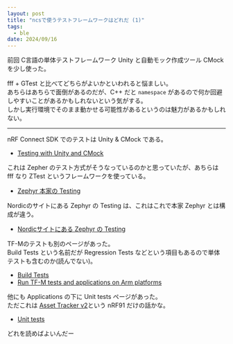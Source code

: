 ```yaml
---
layout: post
title: "ncsで使うテストフレームワークはどれだ (1)"
tags:
  - ble
date: 2024/09/16
---
```


前回 C言語の単体テストフレームワーク Unity と自動モック作成ツール CMock を少し使った。

fff + GTest と比べてどちらがよいかといわれると悩ましい。  
あちらはあちらで面倒があるのだが、C++ だと `namespace` があるので何か回避しやすいことがあるかもしれないという気がする。  
しかし実行環境でそのまま動かせる可能性があるというのは魅力があるかもしれない。

----

nRF Connect SDK でのテストは Unity & CMock である。

* [Testing with Unity and CMock](https://docs.nordicsemi.com/bundle/ncs-2.6.1/page/nrf/test_and_optimize/testing_unity_cmock.html)

これは Zepher のテスト方式がそうなっているのかと思っていたが、あちらは fff なり ZTest というフレームワークを使っている。

* [Zephyr 本家の Testing](https://docs.zephyrproject.org/apidoc/latest/group__testing.html)

Nordicのサイトにある Zephyr の Testing は、これはこれで本家 Zephyr とは構成が違う。

* [Nordicサイトにある Zephyr の Testing](https://docs.nordicsemi.com/bundle/ncs-2.6.1/page/zephyr/develop/test/index.html)

TF-Mのテストも別のページがあった。  
Build Tests という名前だが Regression Tests などという項目もあるので単体テストも含むのか(読んでない)。

* [Build Tests](https://docs.nordicsemi.com/bundle/ncs-2.6.1/page/tfm/building/tests_build_instruction.html)
* [Run TF-M tests and applications on Arm platforms](https://docs.nordicsemi.com/bundle/ncs-2.6.1/page/tfm/building/run_tfm_examples_on_arm_platforms.html)

他にも Applications の下に Unit tests ページがあった。  
ただこれは [Asset Tracker v2](https://docs.nordicsemi.com/bundle/ncs-2.6.1/page/nrf/applications/asset_tracker_v2/README.html)という nRF91 だけの話かな。

* [Unit tests](https://docs.nordicsemi.com/bundle/ncs-2.6.1/page/nrf/applications/asset_tracker_v2/doc/unit_test.html)


どれを読めばよいんだー
